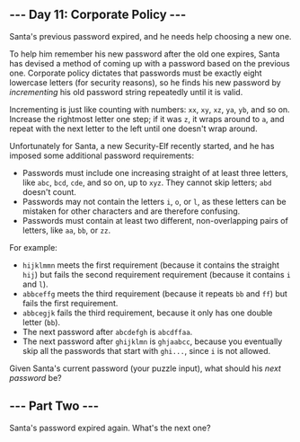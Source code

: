 ## --- Day 11: Corporate Policy ---

Santa's previous password expired, and he needs help choosing a new one.

To help him remember his new password after the old one expires, Santa has devised a method of coming up with a password based on the previous one. Corporate policy dictates that passwords must be exactly eight lowercase letters (for security reasons), so he finds his new password by _incrementing_ his old password string repeatedly until it is valid.

Incrementing is just like counting with numbers: `` xx ``, `` xy ``, `` xz ``, `` ya ``, `` yb ``, and so on. Increase the rightmost letter one step; if it was `` z ``, it wraps around to `` a ``, and repeat with the next letter to the left until one doesn't wrap around.

Unfortunately for Santa, a new Security-Elf recently started, and he has imposed some additional password requirements:

*   Passwords must include one increasing straight of at least three letters, like `` abc ``, `` bcd ``, `` cde ``, and so on, up to `` xyz ``. They cannot skip letters; `` abd `` doesn't count.
*   Passwords may not contain the letters `` i ``, `` o ``, or `` l ``, as these letters can be mistaken for other characters and are therefore confusing.
*   Passwords must contain at least two different, non-overlapping pairs of letters, like `` aa ``, `` bb ``, or `` zz ``.

For example:

*   `` hijklmmn `` meets the first requirement (because it contains the straight `` hij ``) but fails the second requirement requirement (because it contains `` i `` and `` l ``).
*   `` abbceffg `` meets the third requirement (because it repeats `` bb `` and `` ff ``) but fails the first requirement.
*   `` abbcegjk `` fails the third requirement, because it only has one double letter (`` bb ``).
*   The next password after `` abcdefgh `` is `` abcdffaa ``.
*   The next password after `` ghijklmn `` is `` ghjaabcc ``, because you eventually skip all the passwords that start with `` ghi... ``, since `` i `` is not allowed.

Given Santa's current password (your puzzle input), what should his _next password_ be?

## --- Part Two ---

Santa's password <span title="The corporate policy says your password expires after 12 seconds.  For security.">expired again</span>. What's the next one?